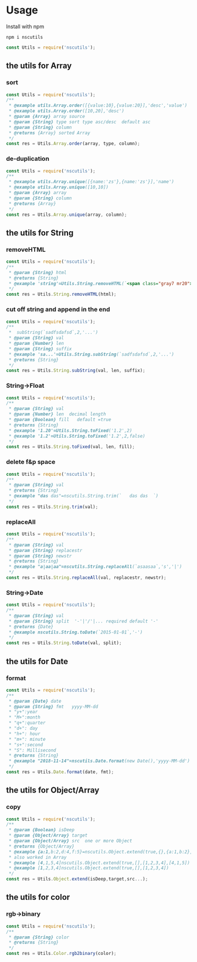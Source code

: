 # Usage

Install with npm

```
npm i nscutils
```

```javascript
const Utils = require('nscutils');
```

## the utils for Array

### sort

```javascript
const Utils = require('nscutils');
/**
 * @example utils.Array.order([{value:10},{value:20}],'desc','value')
 * @example utils.Array.order([10,20],'desc')
 * @param {Array} array source
 * @param {String} type sort type asc/desc  default asc
 * @param {String} column
 * @returns {Array} sorted Array
 */
const res = Utils.Array.order(array, type, column);
```

### de-duplication

```javascript
const Utils = require('nscutils');
/**
 * @example utils.Array.unique([{name:'zs'},{name:'zs'}],'name')
 * @example utils.Array.unique([10,10])
 * @param {Array} array
 * @param {String} column
 * @returns {Array}
 */
const res = Utils.Array.unique(array, column);
```

## the utils for String

### removeHTML

```javascript
const Utils = require('nscutils');
/**
 * @param {String} html
 * @returns {String}
 * @example 'string'=Utils.String.removeHTML(`<span class="gray7 mr20">string</span>`)
 */
const res = Utils.String.removeHTML(html);
```

### cut off string and append in the end

```javascript
const Utils = require('nscutils');
/**
 *  subString(`sadfsdafsd`,2,'...')
 * @param {String} val
 * @param {Number} len
 * @param {String} suffix
 * @example 'sa...'=Utils.String.subString(`sadfsdafsd`,2,'...')
 * @returns {String}
 */
const res = Utils.String.subString(val, len, suffix);
```

### String->Float

```javascript
const Utils = require('nscutils');
/**
 * @param {String} val
 * @param {Number} len  decimal length
 * @param {Boolean} fill   default =true
 * @returns {String}
 * @example '1.20'=Utils.String.toFixed('1.2',2)
 * @example '1.2'=Utils.String.toFixed('1.2',2,false)
 */
const res = Utils.String.toFixed(val, len, fill);
```

### delete f&p space

```javascript
const Utils = require('nscutils');
/**
 * @param {String} val
 * @returns {String}
 * @example "das das"=nscutils.String.trim(`   das das  `)
 */
const res = Utils.String.trim(val);
```

### replaceAll

```javascript
const Utils = require('nscutils');
/**
 * @param {String} val
 * @param {String} replacestr
 * @param {String} newstr
 * @returns {String}
 * @example "a|aa|aa"=nscutils.String.replaceAll(`asaasaa`,'s','|')
 */
const res = Utils.String.replaceAll(val, replacestr, newstr);
```

### String->Date

```javascript
const Utils = require('nscutils');
/**
 * @param {String} val
 * @param {String} split  '-'|'/'|... required default '-'
 * @returns {Date}
 * @example nscutils.String.toDate(`2015-01-01`,'-')
 */
const res = Utils.String.toDate(val, split);
```

## the utils for Date

### format

```javascript
const Utils = require('nscutils');
/**
 * @param {Date} date
 * @param {String} fmt   yyyy-MM-dd
 * "y+":year
 * "M+":month
 * "q+":quarter
 * "d+": day
 * "h+": hour
 * "m+": minute
 * "s+":second
 * "S": Millisecond
 * @returns {String}
 * @example "2018-11-14"=nscutils.Date.format(new Date(),'yyyy-MM-dd')
 */
const res = Utils.Date.format(date, fmt);
```

## the utils for Object/Array

### copy

```javascript
const Utils = require('nscutils');
/**
 * @param {Boolean} isDeep
 * @param {Object/Array} target
 * @param {Object/Array} src  one or more Object
 * @returns {Object/Array}
 * @example {a:1,b:2,d:4,f:5}=nscutils.Object.extend(true,{},{a:1,b:2},{d:4},{f:5})
 * also worked in Array
 * @example [4,1,5,4]nscutils.Object.extend(true,[],[1,2,3,4],[4,1,5])
 * @example [1,2,3,4]nscutils.Object.extend(true,[],[1,2,3,4])
 */
const res = Utils.Object.extend(isDeep,target,src...);
```

## the utils for color

### rgb->binary

```javascript
const Utils = require('nscutils');
/**
 * @param {String} color
 * @returns {String}
 */
const res = Utils.Color.rgb2binary(color);
```
